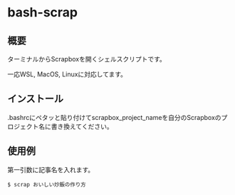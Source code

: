# bash-scrap

## 概要

ターミナルからScrapboxを開くシェルスクリプトです。

一応WSL, MacOS, Linuxに対応してます。

## インストール

.bashrcにペタッと貼り付けてscrapbox_project_nameを自分のScrapboxのプロジェクト名に書き換えてください。

## 使用例

第一引数に記事名を入れます。

```
$ scrap おいしい炒飯の作り方
```
